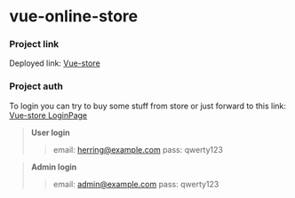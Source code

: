 # vue-online-store

### Project link
Deployed link:
[Vue-store](https://vue-online-store-afb16.web.app)

### Project auth
To login you can try to buy some stuff from store or just forward to this link:
[Vue-store LoginPage](https://vue-online-store-afb16.web.app/auth)

>**User login**
>>email: herring@example.com
>>pass: qwerty123

>**Admin login**
>>email: admin@example.com
>>pass: qwerty123
